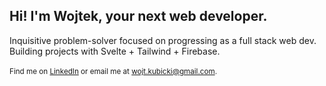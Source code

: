 ## Hi! I'm Wojtek, your next web developer.
Inquisitive problem-solver focused on progressing as a full stack web dev.<br/>
Building projects with Svelte + Tailwind + Firebase.<br/>
<br/>
<sup>Find me on [LinkedIn](https://www.linkedin.com/in/wojciech-kubicki-607197282/) or email me at wojt.kubicki@gmail.com.</sup>
